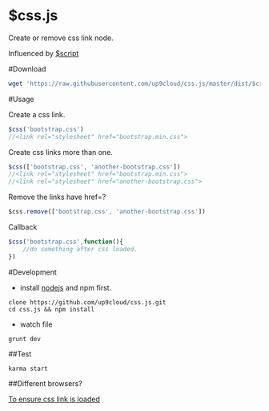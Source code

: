 $css.js
======

Create or remove css link node.

Influenced by [$script]

#Download

```sh
wget 'https://raw.githubusercontent.com/up9cloud/css.js/master/dist/$css.min.js'
```

#Usage

Create a css link.
```js
$css('bootstrap.css')
//<link rel="stylesheet" href="bootstrap.min.css">
```

Create css links more than one.
```js
$css(['bootstrap.css', 'another-bootstrap.css'])
//<link rel="stylesheet" href="bootstrap.min.css">
//<link rel="stylesheet" href="another-bootstrap.css">
```

Remove the links have href=?
```js
$css.remove(['bootstrap.css', 'another-bootstrap.css'])
```

Callback
```js
$css('bootstrap.css',function(){
    //do something after css loaded.
})
```

#Development

- install [nodejs] and npm first.
```
clone https://github.com/up9cloud/css.js.git
cd css.js && npm install
```

- watch file
```
grunt dev
```

##Test
```
karma start
```

##Different browsers?

[To ensure css link is loaded][when css loaded]


[$script]:https://github.com/ded/script.js
[when css loaded]:http://www.phpied.com/when-is-a-stylesheet-really-loaded/
[nodejs]:http://nodejs.org/